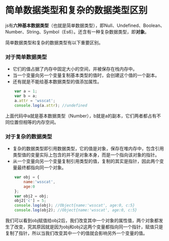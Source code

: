 # 简单数据类型和复杂的数据类型区别

js有**六种基本数据类型**（也就是简单数据类型），即Null、Undefined、Boolean、Number、String、Symbol（Es6）。还含有一种复杂数据类型，即**对象**。

简单数据类型和复杂的数据类型有以下重要区别。

### 对于简单数据类型

- 它们的值占据了内存中固定大小的空间，并被保存在栈内存中。
- 当一个变量向另一个变量复制基本类型的值时，会创建这个值的一个副本。
- 还有就是不能给基本数据类型的值添加属性。

```js
    var a = 1;
    var b = a;
    a.attr = 'wsscat';
    console.log(a.attr); //undefined
```

上面代码中a就是基本数据类型（Number），b就是a的副本，它们两者都占有不同位置但相等的内存空间。

### 对于复杂的数据类型

 - 复杂的数据类型即引用数据类型，它的值是对象，保存在堆内存中，包含引用类型值的变量实际上包含的并不是对象本身，而是一个指向该对象的指针。
 - 从一个变量向另一个变量复制引用类型的值，复制的其实是指针，因此两个变量最终都指向同一个对象。
 
```js
    var obj = {
        name:'wsscat',
        age:0
    };
    var obj2 = obj;
    obj2['c'] = 5;
    console.log(obj); //Object{name:'wsscat', age:0, c:5}
    console.log(obj2); //Object{name:'wsscat', age:0, c:5}
```

我们可以看到obj赋值给obj2后，我们改变其中一个对象的属性值，两个对象都发生了改变，究其原因就是因为obj和obj2这两个变量都指向同一个指针，赋值只是复制了指针，所以当我们改变其中一个的值就会影响另外一个变量的值。


